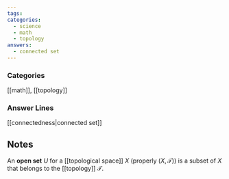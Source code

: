 ```yaml
---
tags:
categories:
  - science
  - math
  - topology
answers:
  - connected set
---
```

### Categories
[[math]], [[topology]]
### Answer Lines
[[connectedness|connected set]]
## Notes
An **open set** $U$ for a [[topological space]] $X$ (properly $(X, \mathcal{T})$) is a subset of $X$ that belongs to the [[topology]] $\mathcal{T}$.